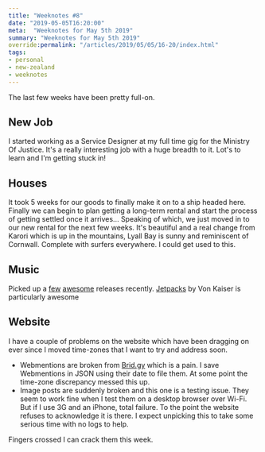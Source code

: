 ```yaml
---
title: "Weeknotes #8"
date: "2019-05-05T16:20:00"
meta:  "Weeknotes for May 5th 2019"
summary: "Weeknotes for May 5th 2019"
override:permalink: "/articles/2019/05/05/16-20/index.html"
tags:
- personal
- new-zealand
- weeknotes
---
```

The last few weeks have been pretty full-on.

## New Job

I started working as a Service Designer at my full time gig for the Ministry Of Justice. It's a really interesting job with a huge breadth to it. Lot's to learn and I'm getting stuck in!

## Houses

It took 5 weeks for our goods to finally make it on to a ship headed here. Finally we can begin to plan getting a long-term rental and start the process of getting settled once it arrives... Speaking of which, we just moved in to our new rental for the next few weeks. It's beautiful and a real change from Karori which is up in the mountains, Lyall Bay is sunny and reminiscent of Cornwall. Complete with surfers everywhere. I could get used to this.

## Music

Picked up a [few](https://themidnight.bandcamp.com/track/america-online) [awesome](https://vonkaiser.bandcamp.com/album/landline) releases recently. [Jetpacks](https://vonkaiser.bandcamp.com/track/jetpacks) by Von Kaiser is particularly awesome

## Website

I have  a couple of problems on the website which have been dragging on ever since I moved time-zones that I want to try and address soon.

- Webmentions are broken from [Brid.gy](https://brid.gy/) which is a pain. I save Webmentions in JSON using their date to file them. At some point the time-zone discrepancy messed this up.
- Image posts are suddenly broken and this one is  a testing issue. They seem to work fine when I test them on a desktop browser over Wi-Fi. But if I use 3G and an iPhone, total failure. To the point the website refuses to acknowledge it is there. I expect unpicking this to take some serious time with no logs to help.

Fingers crossed I can crack them this week.
